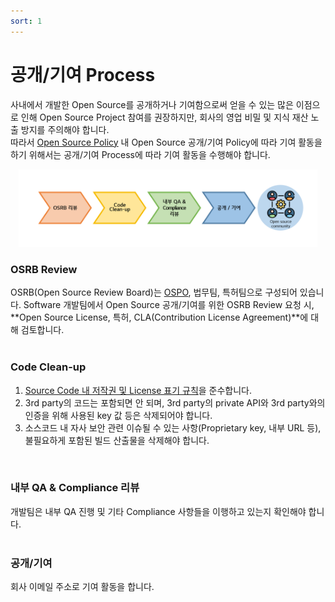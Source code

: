 ```yaml
---
sort: 1
---
```


# 공개/기여 Process
사내에서 개발한 Open Source를 공개하거나 기여함으로써 얻을 수 있는 많은 이점으로 인해 Open Source Project 참여를 권장하지만, 회사의 영업 비밀 및 지식 재산 노출 방지를 주의해야 합니다.  
따라서 [Open Source Policy](../../policy/osc_policy.md) 내 Open Source 공개/기여 Policy에 따라 기여 활동을 하기 위해서는 공개/기여 Process에 따라 기여 활동을 수행해야 합니다.

<p align="center"><img src="../../assets/docs/release_contribution.png" width="95%" title="Open Source Process"></p>

### OSRB Review
OSRB(Open Source Review Board)는 [OSPO](../../organization/ospo.md), 법무팀, 특허팀으로 구성되어 있습니다. Software 개발팀에서 Open Source 공개/기여를 위한 OSRB Review 요청 시,  **Open Source License, 특허, CLA(Contribution License Agreement)**에 대해 검토합니다.  
<br />

### Code Clean-up
1. [Source Code 내 저작권 및 License 표기 규칙](../osc_process/1-identification/copyright_license_rule.md)을 준수합니다.  
2. 3rd party의 코드는 포함되면 안 되며, 3rd party의 private API와 3rd party와의 인증을 위해 사용된 key 값 등은 삭제되어야 합니다.  
3. 소스코드 내 자사 보안 관련 이슈될 수 있는 사항(Proprietary key, 내부 URL 등), 불필요하게 포함된 빌드 산출물을 삭제해야 합니다.  
<br />

### 내부 QA & Compliance 리뷰
개발팀은 내부 QA 진행 및 기타 Compliance 사항들을 이행하고 있는지 확인해야 합니다.  
<br />

### 공개/기여
회사 이메일 주소로 기여 활동을 합니다.
